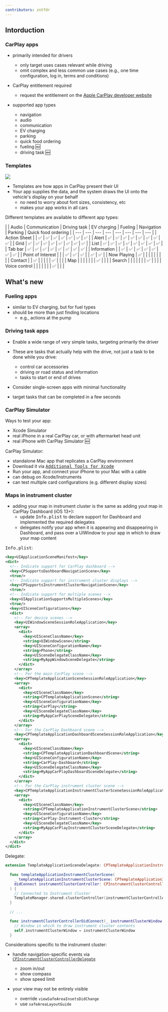 ```yaml
---
contributors: zntfdr
---
```


## Intorduction

### CarPlay apps

- primarily intended for drivers
  - only target uses cases relevant while driving
  - omit complex and less common use cases (e.g., one time configuration, log in, terms and conditions)

- CarPlay entitlement required
  - request the entitlement on the [Apple CarPlay developer website][acdw]

- supported app types
  - navigation
  - audio
  - communication
  - EV charging
  - parking
  - quick food ordering
  - fueling 🆕
  - driving task 🆕

### Templates

![][templates]

- Templates are how apps in CarPlay present their UI
- Your app supplies the data, and the system draws the UI onto the vehicle's display on your behalf
  - no need to worry about font sizes, consistency, etc
  - makes your app works in all cars

Different templates are available to different app types:

|   | Audio | Communication | Driving task | EV charging | Fueling | Navigation | Parking | Quick food ordering |
| --- | --- | --- | --- | --- | --- | --- | --- |
| Action Sheet |  | ✅ | ✅ | ✅ | ✅ | ✅ | ✅ | ✅ |
| Alert | ✅ | ✅ | ✅ | ✅ | ✅ | ✅ | ✅ | ✅ |
| Grid | ✅ | ✅ | ✅ | ✅ | ✅ | ✅ | ✅ | ✅ |
| List | ✅ | ✅ | ✅ | ✅ | ✅ | ✅ | ✅ | ✅ |
| Tab bar | ✅ | ✅ | ✅ | ✅ | ✅ | ✅ | ✅ | ✅ |
| Information |  | ✅ | ✅ | ✅ | ✅ | ✅ | ✅ | ✅ |
| Point of Interest |  |   | ✅ | ✅ | ✅ |   | ✅ | ✅ |
| Now Playing | ✅ |   |   |   |   |   |   |   |
| Contact |  |  ✅ |   |   |   |   | ✅ |   |   |
| Map |  |  |   |   |   |   | ✅ |   |   |
| Search |  |  |   |   |   |   | ✅ |   |   |
| Voice control |  |  |   |   |   |   | ✅ |   |   |

## What's new

### Fueling apps

- similar to EV charging, but for fuel types
- should be more than just finding locations
  - e.g., actions at the pump

### Driving task apps

- Enable a wide range of very simple tasks, targeting primarily the driver
- These are tasks that actually help with the drive, not just a task to be done while you drive:
  - control car accessories
  - driving or road status and information
  - tasks to start or end of drives

- Consider single-screen apps with minimal functionality
- target tasks that can be completed in a few seconds

### CarPlay Simulator

Ways to test your app:

- Xcode Simulator 
- real iPhone in a real CarPlay car, or with aftermarket head unit
- real iPhone with CarPlay Simulator 🆕

CarPlay Simulator:

- standalone Mac app that replicates a CarPlay environment
- Download it via [<kbd>Additional Tools for Xcode</kbd>](https://developer.apple.com/download/all/)
- Run your app, and connect your iPhone to your Mac with a cable
- can debug on Xcode/Instruments
- can test multiple card configurations (e.g. different display sizes)

### Maps in instrument cluster

- adding your map in instrument cluster is the same as adding yout map in CarPlay Dashboard (iOS 13+):
  - update <kbd>Info.plist</kbd> to declare support for Dashboard and implemented the required delegates
  - delegates notify your app when it is appearing and disappearing in Dashboard, and pass over a UIWindow to your app in which to draw your map content

<kbd>Info.plist</kbd>: 

```xml
<key>UIApplicationSceneManifest</key>
<dict>
  <!-- Indicate support for CarPlay dashboard -->
  <key>CPSupportsDashboardNavigationScene</key>
  <true/>
  <!-- Indicate support for instrument cluster displays -->
  <key>CPSupportsInstrumentClusterNavigationScene</key>
  <true/>
  <!-- Indicate support for multiple scenes -->
  <key>UIApplicationSupportsMultipleScenes</key>
  <true/>
  <key>UISceneConfigurations</key>
  <dict>
    <!-- For device scenes -->
    <key>UIWindowSceneSessionRoleApplication</key>
    <array>
      <dict>
        <key>UISceneClassName</key>
        <string>UIWindowScene</string>
        <key>UISceneConfigurationName</key>
        <string>Phone</string>
        <key>UISceneDelegateClassName</key>
        <string>MyAppWindowSceneDelegate</string>
      </dict>
    </array>
    <!-- For the main CarPlay scene -->
    <key>CPTemplateApplicationSceneSessionRoleApplication</key>
    <array>
      <dict>
        <key>UISceneClassName</key>
        <string>CPTemplateApplicationScene</string>
        <key>UISceneConfigurationName</key>
        <string>CarPlay</string>
        <key>UISceneDelegateClassName</key>
        <string>MyAppCarPlaySceneDelegate</string>
      </dict>
    </array>
    <!-- For the CarPlay Dashboard scene -->
    <key>CPTemplateApplicationDashboardSceneSessionRoleApplication</key>
    <array>
      <dict>
        <key>UISceneClassName</key>
        <string>CPTemplateApplicationDashboardScene</string>
        <key>UISceneConfigurationName</key>
        <string>CarPlay-Dashboard</string>
        <key>UISceneDelegateClassName</key>
        <string>MyAppCarPlayDashboardSceneDelegate</string>
      </dict>
    </array>
    <!-- For the CarPlay instrument cluster scene -->
    <key>CPTemplateApplicationInstrumentClusterSceneSessionRoleApplication</key>
    <array>
      <dict>
        <key>UISceneClassName</key>
        <string>CPTemplateApplicationInstrumentClusterScene</string>
        <key>UISceneConfigurationName</key>
        <string>CarPlay-Instrument-Cluster</string>
        <key>UISceneDelegateClassName</key>
        <string>MyAppCarPlayInstrumentClusterSceneDelegate</string>
      </dict>
    </array>
  </dict>
</dict>
```

Delegate:

```swift
extension TemplateApplicationSceneDelegate: CPTemplateApplicationInstrumentClusterSceneDelegate {
  
  func templateApplicationInstrumentClusterScene(
    _ templateApplicationInstrumentClusterScene: CPTemplateApplicationInstrumentClusterScene,
    didConnect instrumentClusterController: CPInstrumentClusterController
  ) {
    // Connected to Instrument Cluster
    TemplateManager.shared.clusterController(instrumentClusterController, didConnectWith: templateApplicationInstrumentClusterScene.contentStyle)
  }
  
  // ...

  func instrumentClusterControllerDidConnect(_ instrumentClusterWindow: UIWindow) {
    // Window in which to draw instrument cluster contents 
    self.instrumentClusterWindow = instrumentClusterWindow
  }
```

Considerations specific to the instrument cluster:

- handle navigation-specific events via [`CPInstrumentClusterControllerDelegate`][CPInstrumentClusterControllerDelegate]
  - zoom in/out
  - show compass
  - show speed limit

- your view may not be entirely visible
  - override `viewSafeAreaInsetsDidChange`
  - use `safeAreaLayoutGuide`

[templates]: ../../../images/notes/wwdc22/10016/templates.png
[CPInstrumentClusterControllerDelegate]: https://developer.apple.com/documentation/carplay/cpinstrumentclustercontrollerdelegate
[acdw]: https://developer.apple.com/carplay/